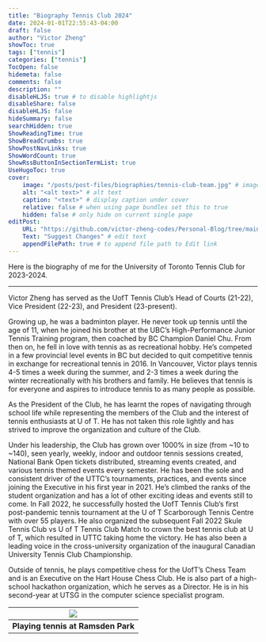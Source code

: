 ```yaml
---
title: "Biography Tennis Club 2024"
date: 2024-01-01T22:55:43-04:00
draft: false
author: "Victor Zheng"
showToc: true
tags: ["tennis"]
categories: ["tennis"]
TocOpen: false
hidemeta: false
comments: false
description: ""
disableHLJS: true # to disable highlightjs
disableShare: false
disableHLJS: false
hideSummary: false
searchHidden: true
ShowReadingTime: true
ShowBreadCrumbs: true
ShowPostNavLinks: true
ShowWordCount: true
ShowRssButtonInSectionTermList: true
UseHugoToc: true
cover:
    image: "/posts/post-files/biographies/tennis-club-team.jpg" # image path/url
    alt: "<alt text>" # alt text
    caption: "<text>" # display caption under cover
    relative: false # when using page bundles set this to true
    hidden: false # only hide on current single page
editPost:
    URL: "https://github.com/victor-zheng-codes/Personal-Blog/tree/main/content"
    Text: "Suggest Changes" # edit text
    appendFilePath: true # to append file path to Edit link
---
```


Here is the biography of me for the University of Toronto Tennis Club for 2023-2024. 

--- 

Victor Zheng has served as the UofT Tennis Club’s Head of Courts (21-22), Vice President (22-23), and President (23-present).

Growing up, he was a badminton player. He never took up tennis until the age of 11, when he joined his brother at the UBC’s High-Performance Junior Tennis Training program, then coached by BC Champion Daniel Chu. From then on, he fell in love with tennis as as recreational hobby. He’s competed in a few provincial level events in BC but decided to quit competitive tennis in exchange for recreational tennis in 2016. In Vancouver, Victor plays tennis 4-5 times a week during the summer, and 2-3 times a week during the winter recreationally with his brothers and family. He believes that tennis is for everyone and aspires to introduce tennis to as many people as possible. 

As the President of the Club, he has learnt the ropes of navigating through school life while representing the members of the Club and the interest of tennis enthusiasts at U of T. He has not taken this role lightly and has strived to improve the organization and culture of the Club.

Under his leadership, the Club has grown over 1000% in size (from ~10 to ~140), seen yearly, weekly, indoor and outdoor tennis sessions created, National Bank Open tickets distributed, streaming events created, and various tennis themed events every semester. He has been the sole and consistent driver of the UTTC’s tournaments, practices, and events since joining the Executive in his first year in 2021. He’s climbed the ranks of the student organization and has a lot of other exciting ideas and events still to come. In Fall 2022, he successfully hosted the UofT Tennis Club’s first post-pandemic tennis tournament at the U of T Scarborough Tennis Centre with over 55 players. He also organized the subsequent Fall 2022 Skule Tennis Club vs U of T Tennis Club Match to crown the best tennis club at U of T, which resulted in UTTC taking home the victory. He has also been a leading voice in the cross-university organization of the inaugural Canadian University Tennis Club Championship. 

Outside of tennis, he plays competitive chess for the UofT’s Chess Team and is an Executive on the Hart House Chess Club. He is also part of a high-school hackathon organization, which he serves as a Director. He is in his second-year at UTSG in the computer science specialist program.


|![](/posts/post-files/biographies/victor-tennis.jpg)|
| :--: |
| <b>Playing tennis at Ramsden Park</b>|

